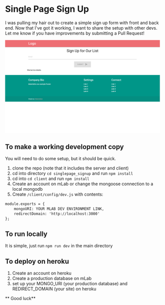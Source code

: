 # Single Page Sign Up

I was pulling my hair out to create a simple sign up form with front and back end. Now that I've got it working, I want to share the setup with other devs. Let me know if you have improvements by submitting a Pull Request!

![Single Page Sign Up Screenshot](landing.png)


## To make a working development copy
You will need to do some setup, but it should be quick.

1. clone the repo (note that it includes the server and client)
2. cd into directory `cd singlepage_signup` and run `npm install`
3. cd into `cd client` and run `npm install`
4. Create an account on mLab or change the mongoose connection to a local mongodb
5. Create `/client/config/dev.js` with contents:
```
module.exports = {
    mongoURI: YOUR MLAB DEV ENVIRONMENT LINK,
    redirectDomain: 'http://localhost:3000'
};
```

## To run locally

It is simple, just run `npm run dev` in the main directory

## To deploy on heroku

1. Create an account on heroku
2. Create a production database on mLab
3. set up your MONGO_URI (your production database) and REDIRECT_DOMAIN (your site) on heroku

** Good luck**
